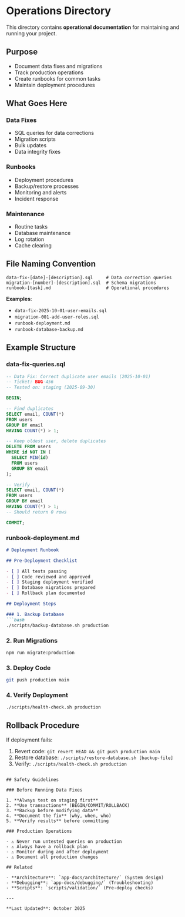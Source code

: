 # Operations Directory

This directory contains **operational documentation** for maintaining and running your project.

## Purpose

- Document data fixes and migrations
- Track production operations
- Create runbooks for common tasks
- Maintain deployment procedures

## What Goes Here

### Data Fixes
- SQL queries for data corrections
- Migration scripts
- Bulk updates
- Data integrity fixes

### Runbooks
- Deployment procedures
- Backup/restore processes
- Monitoring and alerts
- Incident response

### Maintenance
- Routine tasks
- Database maintenance
- Log rotation
- Cache clearing

## File Naming Convention

```
data-fix-[date]-[description].sql     # Data correction queries
migration-[number]-[description].sql  # Schema migrations
runbook-[task].md                     # Operational procedures
```

**Examples**:
- `data-fix-2025-10-01-user-emails.sql`
- `migration-001-add-user-roles.sql`
- `runbook-deployment.md`
- `runbook-database-backup.md`

## Example Structure

### data-fix-queries.sql
```sql
-- Data Fix: Correct duplicate user emails (2025-10-01)
-- Ticket: BUG-456
-- Tested on: staging (2025-09-30)

BEGIN;

-- Find duplicates
SELECT email, COUNT(*)
FROM users
GROUP BY email
HAVING COUNT(*) > 1;

-- Keep oldest user, delete duplicates
DELETE FROM users
WHERE id NOT IN (
  SELECT MIN(id)
  FROM users
  GROUP BY email
);

-- Verify
SELECT email, COUNT(*)
FROM users
GROUP BY email
HAVING COUNT(*) > 1;
-- Should return 0 rows

COMMIT;
```

### runbook-deployment.md
```markdown
# Deployment Runbook

## Pre-Deployment Checklist

- [ ] All tests passing
- [ ] Code reviewed and approved
- [ ] Staging deployment verified
- [ ] Database migrations prepared
- [ ] Rollback plan documented

## Deployment Steps

### 1. Backup Database
```bash
./scripts/backup-database.sh production
```

### 2. Run Migrations
```bash
npm run migrate:production
```

### 3. Deploy Code
```bash
git push production main
```

### 4. Verify Deployment
```bash
./scripts/health-check.sh production
```

## Rollback Procedure

If deployment fails:

1. Revert code: `git revert HEAD && git push production main`
2. Restore database: `./scripts/restore-database.sh [backup-file]`
3. Verify: `./scripts/health-check.sh production`
```

## Safety Guidelines

### Before Running Data Fixes

1. **Always test on staging first**
2. **Use transactions** (BEGIN/COMMIT/ROLLBACK)
3. **Backup before modifying data**
4. **Document the fix** (why, when, who)
5. **Verify results** before committing

### Production Operations

- ⚠️ Never run untested queries on production
- ⚠️ Always have a rollback plan
- ⚠️ Monitor during and after deployment
- ⚠️ Document all production changes

## Related

- **Architecture**: `app-docs/architecture/` (System design)
- **Debugging**: `app-docs/debugging/` (Troubleshooting)
- **Scripts**: `scripts/validation/` (Pre-deploy checks)

---

**Last Updated**: October 2025
